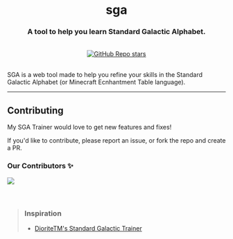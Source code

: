 <div align="center">
  <h1 align="center"><strong>sga</strong></h1>
  <h3>A tool to help you learn Standard Galactic Alphabet.</h3>
</div>

<br/>

<div align="center">
  <a href="https://github.com/orn8/sga/stargazers"><img alt="GitHub Repo stars" src="https://img.shields.io/github/stars/orn8/sga?style=for-the-badge"></a>
</div>

<br/>

SGA is a web tool made to help you refine your skills in the Standard Galactic Alphabet (or Minecraft Ecnhantment Table language).

---

## Contributing

My SGA Trainer would love to get new features and fixes!

If you'd like to contribute, please report an issue, or fork the repo and create a PR.

### Our Contributors ✨

<a href="https://github.com/orn8/tinfoil/graphs/contributors">
  <img src="https://contrib.rocks/image?repo=orn8/tinfoil" />
</a>

<br/>
<br/>
<br/>

<blockquote>
<h3>Inspiration</h3>

- [DioriteTM's Standard Galactic Trainer](https://www.dioritetm.xyz/sga)
</blockquote>
